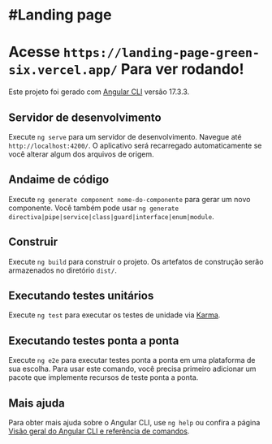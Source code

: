 #Landing page
========================================
Acesse `https://landing-page-green-six.vercel.app/` Para ver rodando!
========================================
Este projeto foi gerado com [Angular CLI](https://github.com/angular/angular-cli) versão 17.3.3.

## Servidor de desenvolvimento

Execute `ng serve` para um servidor de desenvolvimento. Navegue até `http://localhost:4200/`. O aplicativo será recarregado automaticamente se você alterar algum dos arquivos de origem.

## Andaime de código

Execute `ng generate component nome-do-componente` para gerar um novo componente. Você também pode usar `ng generate directiva|pipe|service|class|guard|interface|enum|module`.

## Construir

Execute `ng build` para construir o projeto. Os artefatos de construção serão armazenados no diretório `dist/`.

## Executando testes unitários

Execute `ng test` para executar os testes de unidade via [Karma](https://karma-runner.github.io).

## Executando testes ponta a ponta

Execute `ng e2e` para executar testes ponta a ponta em uma plataforma de sua escolha. Para usar este comando, você precisa primeiro adicionar um pacote que implemente recursos de teste ponta a ponta.

## Mais ajuda

Para obter mais ajuda sobre o Angular CLI, use `ng help` ou confira a página [Visão geral do Angular CLI e referência de comandos](https://angular.io/cli).
